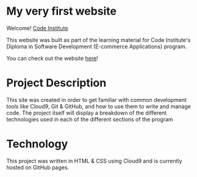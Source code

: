 # My very first website

Welcome! [Code Institute](https://codeinstitute.net)

This website was built as part of the learning material for Code Institute's Diploma in Software Development (E-commerce Applications) program.

You can check out the website [here](https://github.com/Lucy-Glanville-Brown/my-full-template)!

# Project Description
This site was created in order to get familiar with common development tools like Cloud9, Git & GitHub, and how to use them to write and manage code. The project itself will display a breakdown of the different technologies used in each of the different sections of the program

# Technology
This project was written in HTML & CSS using Cloud9 and is currently hosted on GitHub pages.